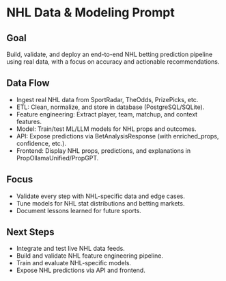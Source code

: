 # NHL Data & Modeling Prompt

## Goal

Build, validate, and deploy an end-to-end NHL betting prediction pipeline using real data, with a focus on accuracy and actionable recommendations.

## Data Flow

- Ingest real NHL data from SportRadar, TheOdds, PrizePicks, etc.
- ETL: Clean, normalize, and store in database (PostgreSQL/SQLite).
- Feature engineering: Extract player, team, matchup, and context features.
- Model: Train/test ML/LLM models for NHL props and outcomes.
- API: Expose predictions via BetAnalysisResponse (with enriched_props, confidence, etc.).
- Frontend: Display NHL props, predictions, and explanations in PropOllamaUnified/PropGPT.

## Focus

- Validate every step with NHL-specific data and edge cases.
- Tune models for NHL stat distributions and betting markets.
- Document lessons learned for future sports.

## Next Steps

- Integrate and test live NHL data feeds.
- Build and validate NHL feature engineering pipeline.
- Train and evaluate NHL-specific models.
- Expose NHL predictions via API and frontend.
